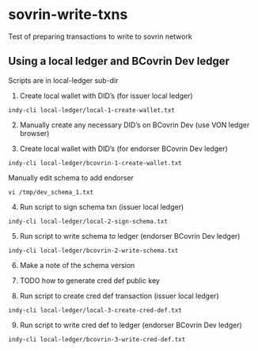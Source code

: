 # sovrin-write-txns
Test of preparing transactions to write to sovrin network

## Using a local ledger and BCovrin Dev ledger

Scripts are in local-ledger sub-dir

1. Create local wallet with DID’s (for issuer local ledger)

```
indy-cli local-ledger/local-1-create-wallet.txt
```

2. Manually create any necessary DID’s on BCovrin Dev
   (use VON ledger browser)

3. Create local wallet with DID’s (for endorser BCovrin Dev ledger)

```
indy-cli local-ledger/bcovrin-1-create-wallet.txt
```

   Manually edit schema to add endorser

```
vi /tmp/dev_schema_1.txt
```

4. Run script to sign schema txn (issuer local ledger)

```
indy-cli local-ledger/local-2-sign-schema.txt
```

5. Run script to write schema to ledger (endorser BCovrin Dev ledger)

```
indy-cli local-ledger/bcovrin-2-write-schema.txt
```

6. Make a note of the schema version

7. TODO how to generate cred def public key

8. Run script to create cred def transaction (issuer local ledger)

```
indy-cli local-ledger/local-3-create-cred-def.txt
```

9. Run script to write cred def to ledger (endorser BCovrin Dev ledger)

```
indy-cli local-ledger/bcovrin-3-write-cred-def.txt
```
